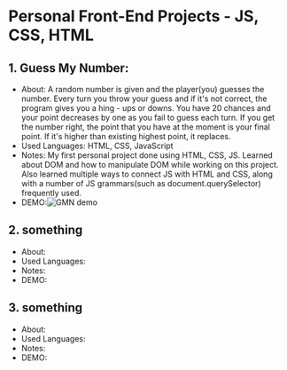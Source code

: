 # Personal Front-End Projects - JS, CSS, HTML

## 1. Guess My Number:

- About: A random number is given and the player(you) guesses the number. Every turn you throw your guess and if it's not correct, the program gives you a hing - ups or downs. You have 20 chances and your point decreases by one as you fail to guess each turn. If you get the number right, the point that you have at the moment is your final point. If it's higher than existing highest point, it replaces.
- Used Languages: HTML, CSS, JavaScript
- Notes: My first personal project done using HTML, CSS, JS. Learned about DOM and how to manipulate DOM while working on this project. Also learned multiple ways to connect JS with HTML and CSS, along with a number of JS grammars(such as document.querySelector) frequently used.
- DEMO:![GMN demo](https://user-images.githubusercontent.com/29809668/133076536-e4aee95d-fe4a-47b1-a97d-1a8dd7557043.gif)


## 2. something

- About:
- Used Languages:
- Notes:
- DEMO:

## 3. something

- About:
- Used Languages:
- Notes:
- DEMO:

